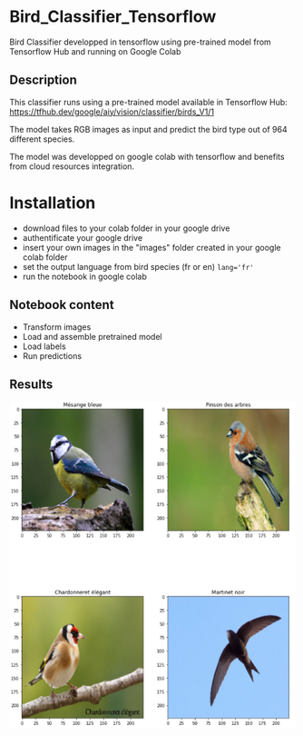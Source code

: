 # Bird_Classifier_Tensorflow
Bird Classifier developped in tensorflow using pre-trained model from Tensorflow Hub and running on Google Colab

## Description
This classifier runs using a pre-trained model available in Tensorflow Hub: https://tfhub.dev/google/aiy/vision/classifier/birds_V1/1

The model takes RGB images as input and predict the bird type out of 964 different species.

The model was developped on google colab with tensorflow and benefits from cloud resources integration.

# Installation

- download files to your colab folder in your google drive
- authentificate your google drive
- insert your own images in the "images" folder created in your google colab folder
- set the output language from bird species (fr or en)
`lang='fr'`
- run the notebook in google colab

## Notebook content
- Transform images
- Load and assemble pretrained model
- Load labels
- Run predictions

## Results

![](prediction.PNG)
